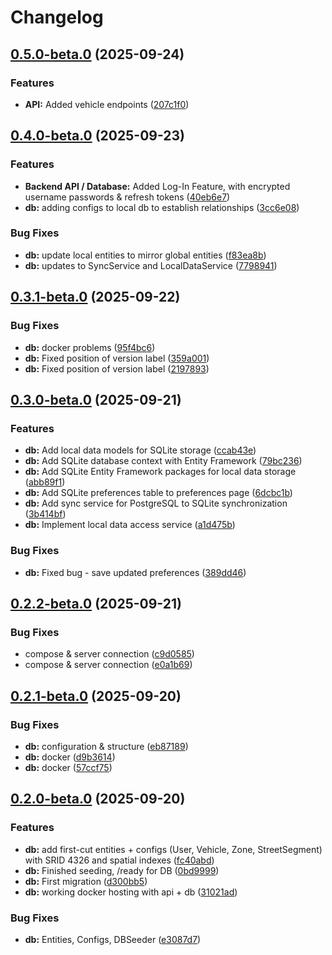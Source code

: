 # Changelog

## [0.5.0-beta.0](https://github.com/gwchar2/ParkSpotTLV/compare/v0.4.0-beta.0...v0.5.0-beta.0) (2025-09-24)


### Features

* **API:** Added vehicle endpoints ([207c1f0](https://github.com/gwchar2/ParkSpotTLV/commit/207c1f04523914d2af8fb36cd5d738805f09669d))

## [0.4.0-beta.0](https://github.com/gwchar2/ParkSpotTLV/compare/v0.3.1-beta.0...v0.4.0-beta.0) (2025-09-23)


### Features

* **Backend API / Database:** Added Log-In Feature, with encrypted username passwords & refresh tokens ([40eb6e7](https://github.com/gwchar2/ParkSpotTLV/commit/40eb6e762fb701780f1a62e352a25d94db9f845f))
* **db:** adding configs to local db to establish relationships ([3cc6e08](https://github.com/gwchar2/ParkSpotTLV/commit/3cc6e08713f4c549da046ba1e8e1274f8edd6d95))


### Bug Fixes

* **db:** update local entities to mirror global entities ([f83ea8b](https://github.com/gwchar2/ParkSpotTLV/commit/f83ea8bb72b044e9981b7f61f9bc191d964c7be2))
* **db:** updates to SyncService and LocalDataService ([7798941](https://github.com/gwchar2/ParkSpotTLV/commit/77989416eb2308d285516dac898ad8b91c2c1662))

## [0.3.1-beta.0](https://github.com/gwchar2/ParkSpotTLV/compare/v0.3.0-beta.0...v0.3.1-beta.0) (2025-09-22)


### Bug Fixes

* **db:** docker problems ([95f4bc6](https://github.com/gwchar2/ParkSpotTLV/commit/95f4bc6bf141b0e9baa3b3923b16aa153a11c486))
* **db:** Fixed position of version label ([359a001](https://github.com/gwchar2/ParkSpotTLV/commit/359a0018e29d5418be13ca030a19e8e1963dab3b))
* **db:** Fixed position of version label ([2197893](https://github.com/gwchar2/ParkSpotTLV/commit/219789335e3672ed4129d9e06166f6ac51b8ab26))

## [0.3.0-beta.0](https://github.com/gwchar2/ParkSpotTLV/compare/v0.2.2-beta.0...v0.3.0-beta.0) (2025-09-21)


### Features

* **db:** Add local data models for SQLite storage ([ccab43e](https://github.com/gwchar2/ParkSpotTLV/commit/ccab43e0b377251e46a8caf6f3e52e31a42a3ae3))
* **db:** Add SQLite database context with Entity Framework ([79bc236](https://github.com/gwchar2/ParkSpotTLV/commit/79bc2362191af603fc2dcee86b5fb6674e8dadd3))
* **db:** Add SQLite Entity Framework packages for local data storage ([abb89f1](https://github.com/gwchar2/ParkSpotTLV/commit/abb89f1529b2df4fc4e657e87550c5d496584734))
* **db:** Add SQLite preferences table to preferences page ([6dcbc1b](https://github.com/gwchar2/ParkSpotTLV/commit/6dcbc1bf45ae7045e1808fb7d1887b307f86994f))
* **db:** Add sync service for PostgreSQL to SQLite synchronization ([3b414bf](https://github.com/gwchar2/ParkSpotTLV/commit/3b414bf89d9ee4376fc4384d70d7c329153d4cfd))
* **db:** Implement local data access service ([a1d475b](https://github.com/gwchar2/ParkSpotTLV/commit/a1d475b6c264b1748977f85891f6de1ebe580e4e))


### Bug Fixes

* **db:** Fixed bug - save updated preferences ([389dd46](https://github.com/gwchar2/ParkSpotTLV/commit/389dd4693de8adf58a1c0411f313603d26f8afc2))

## [0.2.2-beta.0](https://github.com/gwchar2/ParkSpotTLV/compare/v0.2.1-beta.0...v0.2.2-beta.0) (2025-09-21)


### Bug Fixes

* compose & server connection ([c9d0585](https://github.com/gwchar2/ParkSpotTLV/commit/c9d05857690114fa43b1fea161cd390cad3a1c2b))
* compose & server connection ([e0a1b69](https://github.com/gwchar2/ParkSpotTLV/commit/e0a1b691f6aba8b5b0e83f7f483bae141c18b029))

## [0.2.1-beta.0](https://github.com/gwchar2/ParkSpotTLV/compare/v0.2.0-beta.0...v0.2.1-beta.0) (2025-09-20)


### Bug Fixes

* **db:** configuration & structure ([eb87189](https://github.com/gwchar2/ParkSpotTLV/commit/eb871890b02eac14fdf0a1bef23b2fd54c290ab8))
* **db:** docker ([d9b3614](https://github.com/gwchar2/ParkSpotTLV/commit/d9b3614297402715c349657f6c6e791433a9fc1f))
* **db:** docker ([57ccf75](https://github.com/gwchar2/ParkSpotTLV/commit/57ccf758984c568dec39747b6fb2eaf916447f6d))

## [0.2.0-beta.0](https://github.com/gwchar2/ParkSpotTLV/compare/v0.1.0-beta.0...v0.2.0-beta.0) (2025-09-20)


### Features

* **db:** add first-cut entities + configs (User, Vehicle, Zone, StreetSegment) with SRID 4326 and spatial indexes ([fc40abd](https://github.com/gwchar2/ParkSpotTLV/commit/fc40abdea35a26a7ce551dab993b8633d7926cf6))
* **db:** Finished seeding, /ready for DB ([0bd9999](https://github.com/gwchar2/ParkSpotTLV/commit/0bd9999b9290dfd59b1d88728aa7abb271e21f0e))
* **db:** First migration ([d300bb5](https://github.com/gwchar2/ParkSpotTLV/commit/d300bb520214af111f2f46930c35cdfdcbc4cf6e))
* **db:** working docker hosting with api + db ([31021ad](https://github.com/gwchar2/ParkSpotTLV/commit/31021adce8c4aad768f721d3c1d5f42b53c169e6))


### Bug Fixes

* **db:** Entities, Configs, DBSeeder ([e3087d7](https://github.com/gwchar2/ParkSpotTLV/commit/e3087d7c5c685ceb71f851ae1e50052f95002d16))
